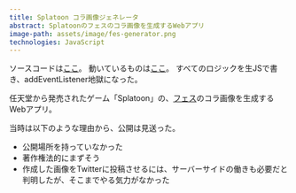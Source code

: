 ```yaml
---
title: Splatoon コラ画像ジェネレータ
abstract: Splatoonのフェスのコラ画像を生成するWebアプリ
image-path: assets/image/fes-generator.png
technologies: JavaScript
---
```


ソースコードは[ここ](https://github.com/chart-linux/fes_generator)。
動いているものは[ここ](https://kuminecraft.xyz/fes)。
すべてのロジックを生JSで書き、addEventListener地獄になった。

任天堂から発売されたゲーム「Splatoon」の、[フェス](https://www.nintendo.co.jp/wiiu/agmj/festival/)のコラ画像を生成するWebアプリ。

当時は以下のような理由から、公開は見送った。

- 公開場所を持っていなかった
- 著作権法的にまずそう
- 作成した画像をTwitterに投稿させるには、サーバーサイドの働きも必要だと判明したが、そこまでやる気力がなかった
